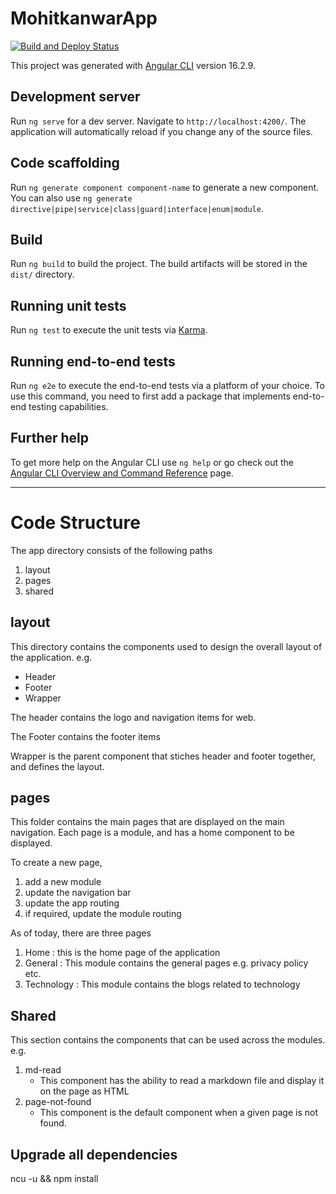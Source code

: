 # MohitkanwarApp
[![Build and Deploy Status](https://github.com/mohitkanwar/mohitkanwar-personal-webapp/actions/workflows/build-and-deploy.yml/badge.svg?branch=main)](https://github.com/mohitkanwar/mohitkanwar-personal-webapp/actions/workflows/build-and-deploy.yml)

This project was generated with [Angular CLI](https://github.com/angular/angular-cli) version 16.2.9.

## Development server

Run `ng serve` for a dev server. Navigate to `http://localhost:4200/`. The application will automatically reload if you change any of the source files.

## Code scaffolding

Run `ng generate component component-name` to generate a new component. You can also use `ng generate directive|pipe|service|class|guard|interface|enum|module`.

## Build

Run `ng build` to build the project. The build artifacts will be stored in the `dist/` directory.

## Running unit tests

Run `ng test` to execute the unit tests via [Karma](https://karma-runner.github.io).

## Running end-to-end tests

Run `ng e2e` to execute the end-to-end tests via a platform of your choice. To use this command, you need to first add a package that implements end-to-end testing capabilities.

## Further help

To get more help on the Angular CLI use `ng help` or go check out the [Angular CLI Overview and Command Reference](https://angular.io/cli) page.

---
# Code Structure
The app directory consists of the following paths

1. layout
1. pages
1. shared

## layout
This directory contains the components used to design the overall layout of the application.
e.g.  
  * Header
  * Footer
  * Wrapper 

  The header  contains the logo and navigation items for web.

  The Footer contains the footer items

  Wrapper is the parent component that stiches header and footer together, and defines the layout.

  ## pages

  This folder contains the main pages that are displayed on the main navigation. Each page is a module, and has a home component to be displayed.

  To create a new page, 
  1. add a new module
  1. update the navigation bar
  1. update the app routing
  1. if required, update the module routing

  As of today, there are three pages
  1. Home : this is the home page of the application
  1. General : This module contains the general pages e.g. privacy policy etc.
  1. Technology : This module contains the blogs related to technology

## Shared
This section contains the components that can be used across the modules. e.g.
1. md-read
   * This component has the ability to read a markdown file and display it on the page as HTML
1. page-not-found
    * This component is the default component when a given page is not found.


## Upgrade all dependencies
ncu -u && npm install